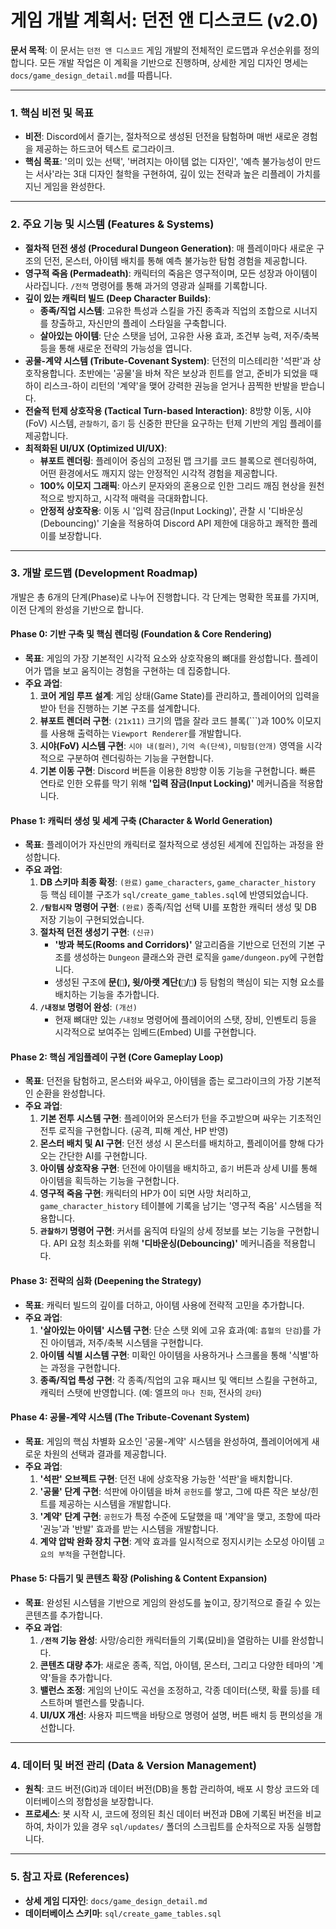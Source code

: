 # 게임 개발 계획서: 던전 앤 디스코드 (v2.0)

**문서 목적**: 이 문서는 `던전 앤 디스코드` 게임 개발의 전체적인 로드맵과 우선순위를 정의합니다. 모든 개발 작업은 이 계획을 기반으로 진행하며, 상세한 게임 디자인 명세는 `docs/game_design_detail.md`를 따릅니다.

---

### 1. 핵심 비전 및 목표

- **비전**: Discord에서 즐기는, 절차적으로 생성된 던전을 탐험하며 매번 새로운 경험을 제공하는 하드코어 텍스트 로그라이크.
- **핵심 목표**: '의미 있는 선택', '버려지는 아이템 없는 디자인', '예측 불가능성이 만드는 서사'라는 3대 디자인 철학을 구현하여, 깊이 있는 전략과 높은 리플레이 가치를 지닌 게임을 완성한다.

---

### 2. 주요 기능 및 시스템 (Features & Systems)

*   **절차적 던전 생성 (Procedural Dungeon Generation)**: 매 플레이마다 새로운 구조의 던전, 몬스터, 아이템 배치를 통해 예측 불가능한 탐험 경험을 제공합니다.
*   **영구적 죽음 (Permadeath)**: 캐릭터의 죽음은 영구적이며, 모든 성장과 아이템이 사라집니다. `/전적` 명령어를 통해 과거의 영광과 실패를 기록합니다.
*   **깊이 있는 캐릭터 빌드 (Deep Character Builds)**:
    *   **종족/직업 시스템**: 고유한 특성과 스킬을 가진 종족과 직업의 조합으로 시너지를 창출하고, 자신만의 플레이 스타일을 구축합니다.
    *   **살아있는 아이템**: 단순 스탯을 넘어, 고유한 사용 효과, 조건부 능력, 저주/축복 등을 통해 새로운 전략의 가능성을 엽니다.
*   **공물-계약 시스템 (Tribute-Covenant System)**: 던전의 미스테리한 '석판'과 상호작용합니다. 초반에는 '공물'을 바쳐 작은 보상과 힌트를 얻고, 준비가 되었을 때 하이 리스크-하이 리턴의 '계약'을 맺어 강력한 권능을 얻거나 끔찍한 반발을 받습니다.
*   **전술적 턴제 상호작용 (Tactical Turn-based Interaction)**: 8방향 이동, 시야(FoV) 시스템, `관찰하기`, `줍기` 등 신중한 판단을 요구하는 턴제 기반의 게임 플레이를 제공합니다.
*   **최적화된 UI/UX (Optimized UI/UX)**:
    *   **뷰포트 렌더링**: 플레이어 중심의 고정된 맵 크기를 코드 블록으로 렌더링하여, 어떤 환경에서도 깨지지 않는 안정적인 시각적 경험을 제공합니다.
    - **100% 이모지 그래픽**: 아스키 문자와의 혼용으로 인한 그리드 깨짐 현상을 원천적으로 방지하고, 시각적 매력을 극대화합니다.
    *   **안정적 상호작용**: 이동 시 '입력 잠금(Input Locking)', 관찰 시 '디바운싱(Debouncing)' 기술을 적용하여 Discord API 제한에 대응하고 쾌적한 플레이를 보장합니다.

---

### 3. 개발 로드맵 (Development Roadmap)

개발은 총 6개의 단계(Phase)로 나누어 진행합니다. 각 단계는 명확한 목표를 가지며, 이전 단계의 완성을 기반으로 합니다.

#### **Phase 0: 기반 구축 및 핵심 렌더링 (Foundation & Core Rendering)**
*   **목표**: 게임의 가장 기본적인 시각적 요소와 상호작용의 뼈대를 완성합니다. 플레이어가 맵을 보고 움직이는 경험을 구현하는 데 집중합니다.
*   **주요 과업**:
    1.  **코어 게임 루프 설계**: 게임 상태(Game State)를 관리하고, 플레이어의 입력을 받아 턴을 진행하는 기본 구조를 설계합니다.
    2.  **뷰포트 렌더러 구현**: `(21x11)` 크기의 맵을 잘라 코드 블록(\`\`\`)과 100% 이모지를 사용해 출력하는 `Viewport Renderer`를 개발합니다.
    3.  **시야(FoV) 시스템 구현**: `시야 내(컬러)`, `기억 속(단색)`, `미탐험(안개)` 영역을 시각적으로 구분하여 렌더링하는 기능을 구현합니다.
    4.  **기본 이동 구현**: Discord 버튼을 이용한 8방향 이동 기능을 구현합니다. 빠른 연타로 인한 오류를 막기 위해 **'입력 잠금(Input Locking)'** 메커니즘을 적용합니다.

#### **Phase 1: 캐릭터 생성 및 세계 구축 (Character & World Generation)**
*   **목표**: 플레이어가 자신만의 캐릭터로 절차적으로 생성된 세계에 진입하는 과정을 완성합니다.
*   **주요 과업**:
    1.  **DB 스키마 최종 확정**: `(완료)` `game_characters`, `game_character_history` 등 핵심 테이블 구조가 `sql/create_game_tables.sql`에 반영되었습니다.
    2.  **`/탐험시작` 명령어 구현**: `(완료)` 종족/직업 선택 UI를 포함한 캐릭터 생성 및 DB 저장 기능이 구현되었습니다.
    3.  **절차적 던전 생성기 구현**: `(신규)`
        - **'방과 복도(Rooms and Corridors)'** 알고리즘을 기반으로 던전의 기본 구조를 생성하는 `Dungeon` 클래스와 관련 로직을 `game/dungeon.py`에 구현합니다.
        - 생성된 구조에 **문(`🚪`), 윗/아랫 계단(`🔼`/`🔽`)** 등 탐험의 핵심이 되는 지형 요소를 배치하는 기능을 추가합니다.
    4.  **`/내정보` 명령어 완성**: `(개선)`
        - 현재 뼈대만 있는 `/내정보` 명령어에 플레이어의 스탯, 장비, 인벤토리 등을 시각적으로 보여주는 임베드(Embed) UI를 구현합니다.

#### **Phase 2: 핵심 게임플레이 구현 (Core Gameplay Loop)**
*   **목표**: 던전을 탐험하고, 몬스터와 싸우고, 아이템을 줍는 로그라이크의 가장 기본적인 순환을 완성합니다.
*   **주요 과업**:
    1.  **기본 전투 시스템 구현**: 플레이어와 몬스터가 턴을 주고받으며 싸우는 기초적인 전투 로직을 구현합니다. (공격, 피해 계산, HP 반영)
    2.  **몬스터 배치 및 AI 구현**: 던전 생성 시 몬스터를 배치하고, 플레이어를 향해 다가오는 간단한 AI를 구현합니다.
    3.  **아이템 상호작용 구현**: 던전에 아이템을 배치하고, `줍기` 버튼과 상세 UI를 통해 아이템을 획득하는 기능을 구현합니다.
    4.  **영구적 죽음 구현**: 캐릭터의 HP가 0이 되면 사망 처리하고, `game_character_history` 테이블에 기록을 남기는 '영구적 죽음' 시스템을 적용합니다.
    5.  **`관찰하기` 명령어 구현**: 커서를 움직여 타일의 상세 정보를 보는 기능을 구현합니다. API 요청 최소화를 위해 **'디바운싱(Debouncing)'** 메커니즘을 적용합니다.

#### **Phase 3: 전략의 심화 (Deepening the Strategy)**
*   **목표**: 캐릭터 빌드의 깊이를 더하고, 아이템 사용에 전략적 고민을 추가합니다.
*   **주요 과업**:
    1.  **'살아있는 아이템' 시스템 구현**: 단순 스탯 외에 고유 효과(예: `흡혈의 단검`)를 가진 아이템과, 저주/축복 시스템을 구현합니다.
    2.  **아이템 식별 시스템 구현**: 미확인 아이템을 사용하거나 스크롤을 통해 '식별'하는 과정을 구현합니다.
    3.  **종족/직업 특성 구현**: 각 종족/직업의 고유 패시브 및 액티브 스킬을 구현하고, 캐릭터 스탯에 반영합니다. (예: 엘프의 `마나 친화`, 전사의 `강타`)

#### **Phase 4: 공물-계약 시스템 (The Tribute-Covenant System)**
*   **목표**: 게임의 핵심 차별화 요소인 '공물-계약' 시스템을 완성하여, 플레이어에게 새로운 차원의 선택과 결과를 제공합니다.
*   **주요 과업**:
    1.  **'석판' 오브젝트 구현**: 던전 내에 상호작용 가능한 '석판'을 배치합니다.
    2.  **'공물' 단계 구현**: 석판에 아이템을 바쳐 `공헌도`를 쌓고, 그에 따른 작은 보상/힌트를 제공하는 시스템을 개발합니다.
    3.  **'계약' 단계 구현**: `공헌도`가 특정 수준에 도달했을 때 '계약'을 맺고, 조항에 따라 '권능'과 '반발' 효과를 받는 시스템을 개발합니다.
    4.  **계약 압박 완화 장치 구현**: 계약 효과를 일시적으로 정지시키는 소모성 아이템 `고요의 부적`을 구현합니다.

#### **Phase 5: 다듬기 및 콘텐츠 확장 (Polishing & Content Expansion)**
*   **목표**: 완성된 시스템을 기반으로 게임의 완성도를 높이고, 장기적으로 즐길 수 있는 콘텐츠를 추가합니다.
*   **주요 과업**:
    1.  **`/전적` 기능 완성**: 사망/승리한 캐릭터들의 기록(묘비)을 열람하는 UI를 완성합니다.
    2.  **콘텐츠 대량 추가**: 새로운 종족, 직업, 아이템, 몬스터, 그리고 다양한 테마의 '계약'들을 추가합니다.
    3.  **밸런스 조정**: 게임의 난이도 곡선을 조정하고, 각종 데이터(스탯, 확률 등)를 테스트하며 밸런스를 맞춥니다.
    4.  **UI/UX 개선**: 사용자 피드백을 바탕으로 명령어 설명, 버튼 배치 등 편의성을 개선합니다.

---

### 4. 데이터 및 버전 관리 (Data & Version Management)

*   **원칙**: 코드 버전(Git)과 데이터 버전(DB)을 통합 관리하여, 배포 시 항상 코드와 데이터베이스의 정합성을 보장합니다.
*   **프로세스**: 봇 시작 시, 코드에 정의된 최신 데이터 버전과 DB에 기록된 버전을 비교하여, 차이가 있을 경우 `sql/updates/` 폴더의 스크립트를 순차적으로 자동 실행합니다.

---

### 5. 참고 자료 (References)

*   **상세 게임 디자인**: `docs/game_design_detail.md`
*   **데이터베이스 스키마**: `sql/create_game_tables.sql` 